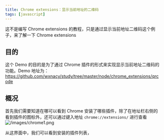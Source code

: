 ```yaml
---
title: Chrome extensions：显示当前地址的二维码
tags: [javascript]
---
```


这不是编写 Chrome extensions 的教程，只是通过显示当前地址二维码这个例子，来了解一下 Chrome extensions
<!-- more --><!-- toc -->

## 目的
这个 Demo 的目的是为了通过 Chrome 插件的形式来实现显示当前地址二维码的功能。Demo 地址为：https://github.com/wxnacy/study/tree/master/node/chrome_extensions/qrcode

## 概况
首先我们需要知道在哪可以看到 Chrome 安装了哪些插件，除了在地址栏右侧的看到插件的图标外，还可以通过键入地址 `chrome://extensions/` 进行查看
![/images/chrome1.png](/images/chrome1.png)

从这界面中，我们可以看到安装的插件列表，
